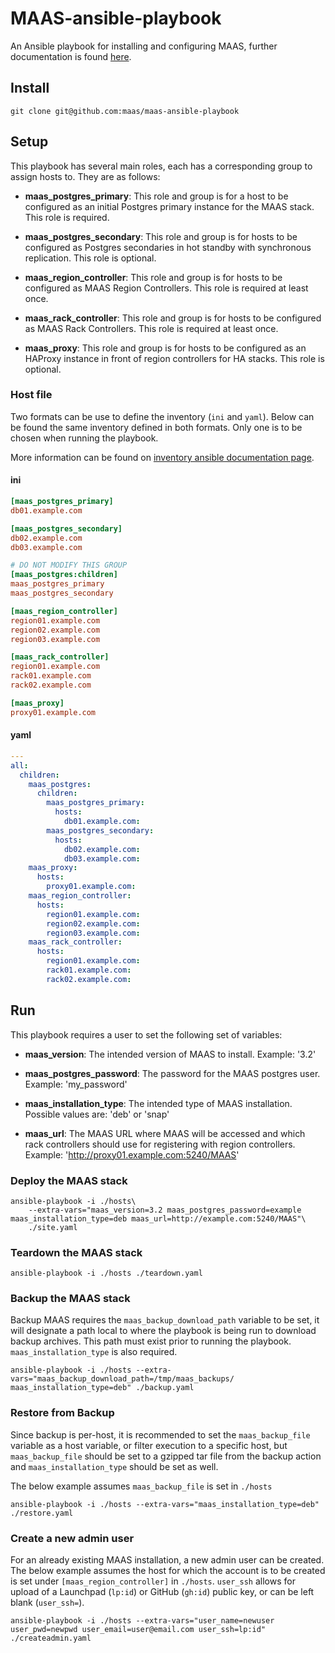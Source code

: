 # MAAS-ansible-playbook
An Ansible playbook for installing and configuring MAAS, further documentation is found [here](https://maas.io/docs/ansible-playbooks-reference).

## Install

```
git clone git@github.com:maas/maas-ansible-playbook
```

## Setup
This playbook has several main roles, each has a corresponding group to assign hosts to. They are as follows:

- **maas_postgres_primary**: This role and group is for a host to be configured as an initial Postgres primary instance for the MAAS stack. This role is required.

- **maas_postgres_secondary**: This role and group is for hosts to be configured as Postgres secondaries in hot standby with synchronous replication. This role is optional.

- **maas_region_controller**: This role and group is for hosts to be configured as MAAS Region Controllers. This role is required at least once.

- **maas_rack_controller**: This role and group is for hosts to be configured as MAAS Rack Controllers. This role is required at least once.

- **maas_proxy**: This role and group is for hosts to be configured as an HAProxy instance in front of region controllers for HA stacks. This role is optional.

### Host file

Two formats can be use to define the inventory (`ini` and `yaml`). Below can be found the same inventory defined in both formats. Only one is to be chosen when running the playbook.  

More information can be found on [inventory ansible documentation page](https://docs.ansible.com/ansible/latest/inventory_guide/intro_inventory.html).

#### ini

```ini
[maas_postgres_primary]
db01.example.com

[maas_postgres_secondary]
db02.example.com
db03.example.com

# DO NOT MODIFY THIS GROUP
[maas_postgres:children]
maas_postgres_primary
maas_postgres_secondary

[maas_region_controller]
region01.example.com
region02.example.com
region03.example.com

[maas_rack_controller]
region01.example.com
rack01.example.com
rack02.example.com

[maas_proxy]
proxy01.example.com
```

#### yaml

```yaml
---
all:
  children:
    maas_postgres:
      children:
        maas_postgres_primary:
          hosts:
            db01.example.com:
        maas_postgres_secondary:
          hosts:
            db02.example.com:
            db03.example.com:
    maas_proxy:
      hosts:
        proxy01.example.com:
    maas_region_controller:
      hosts:
        region01.example.com:
        region02.example.com:
        region03.example.com:
    maas_rack_controller:
      hosts:
        region01.example.com:
        rack01.example.com:
        rack02.example.com:
```

## Run

This playbook requires a user to set the following set of variables:

- **maas_version**: The intended version of MAAS to install. Example: '3.2'

- **maas_postgres_password**: The password for the MAAS postgres user. Example: 'my_password'

- **maas_installation_type**: The intended type of MAAS installation. Possible values are: 'deb' or 'snap'

- **maas_url**: The MAAS URL where MAAS will be accessed and which rack controllers should use for registering with region controllers. Example: 'http://proxy01.example.com:5240/MAAS'

### Deploy the MAAS stack

```
ansible-playbook -i ./hosts\
    --extra-vars="maas_version=3.2 maas_postgres_password=example maas_installation_type=deb maas_url=http://example.com:5240/MAAS"\
    ./site.yaml
```

### Teardown the MAAS stack

```
ansible-playbook -i ./hosts ./teardown.yaml
```

### Backup the MAAS stack

Backup MAAS requires the `maas_backup_download_path` variable to be set, it will designate a path local to where the playbook is being run to download backup archives. This path must exist prior to running the playbook. `maas_installation_type` is also required.

```
ansible-playbook -i ./hosts --extra-vars="maas_backup_download_path=/tmp/maas_backups/ maas_installation_type=deb" ./backup.yaml
```

### Restore from Backup

Since backup is per-host, it is recommended to set the `maas_backup_file` variable as a host variable, or filter execution to a specific host, but `maas_backup_file` should be set to a gzipped tar file from the backup action and `maas_installation_type` should be set as well.

The below example assumes `maas_backup_file` is set in `./hosts`

```
ansible-playbook -i ./hosts --extra-vars="maas_installation_type=deb" ./restore.yaml 
```

### Create a new admin user

For an already existing MAAS installation, a new admin user can be created. The below example assumes the host for which the account is to be created is set under `[maas_region_controller]` in `./hosts`. `user_ssh` allows for upload of a Launchpad (`lp:id`) or GitHub (`gh:id`) public key, or can be left blank (`user_ssh=`). 

```
ansible-playbook -i ./hosts --extra-vars="user_name=newuser user_pwd=newpwd user_email=user@email.com user_ssh=lp:id" ./createadmin.yaml
```
